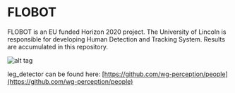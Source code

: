 # FLOBOT

FLOBOT is an EU funded Horizon 2020 project. The University of Lincoln is responsible for developing Human Detection and Tracking System. Results are accumulated in this repository.

![alt tag](https://github.com/LCAS/FLOBOT/blob/master/flobot_uol_uml.jpg)

leg_detector can be found here: [https://github.com/wg-perception/people](https://github.com/wg-perception/people)
